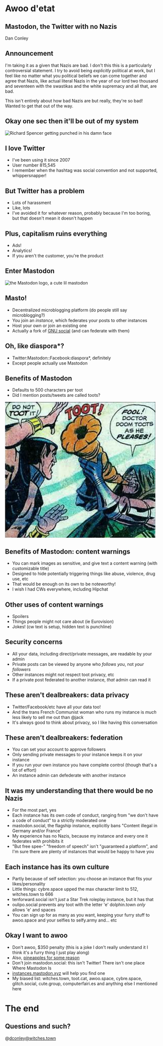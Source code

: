 # Awoo d'etat
## Mastodon, the Twitter with no Nazis
Dan Conley



## Announcement
I'm taking it as a given that Nazis are bad. I don't this this is a particularly controversial statement. I try to avoid being *explicitly* political at work, but I feel like no matter what you political beliefs we can come together and agree that Nazis, like actual literal Nazis in the year of our lord two thousand and seventeen with the swastikas and the white supremacy and all that, are bad.

This isn't entirely about how bad Nazis are but really, they're so bad! Wanted to get that out of the way.


## Okay one sec then it'll be out of my system
![Richard Spencer getting punched in his damn face](http://i.imgur.com/EqgvG8n.gif)



## I love Twitter
* I've been using it since 2007
* User number 815,545
* I remember when the hashtag was social convention and not supported, whippersnapper!


## But Twitter has a problem
* Lots of harassment
* Like, lots
* I've avoided it for whatever reason, probably because I'm too boring, but that doesn't mean it doesn't happen


## Plus, capitalism ruins everything
* Ads!
* Analytics!
* If you aren't the customer, you're the product



## Enter Mastodon
![the Mastodon logo, a cute lil mastodon](https://assets.mastodon.social/packs/fluffy-elephant-friend-cc7707eb7d15da8501a56e0c5a4fb238.png)


## Masto!
* Decentralized microblogging platform (do people still say microblogging?)
* You join an _instance_, which federates your posts to other instances
* Host your own or join an existing one
* Actually a fork of [GNU social](https://gnu.io/social/) (and can federate with them)


## Oh, like diaspora\*?
* Twitter:Mastodon::Facebook:diaspora\*, definitely
* Except people actually use Mastodon



## Benefits of Mastodon
* Defaults to 500 characters per toot
* Did I mention posts/tweets are called toots?

![Doctor Doom tooting a horn, saying 'Fool, Doctor Doom toots as he pleases!'](toot.png)


## Benefits of Mastodon: content warnings
* You can mark images as sensitive, and give text a content warning (with customizable title)
* Designed to hide potentially triggering things like abuse, violence, drug use, etc
* That would be enough on its own to be noteworthy!
* I wish I had CWs everywhere, including Hipchat


## Other uses of content warnings
* Spoilers
* Things people might not care about (ie Eurovision)
* Jokes! (cw text is setup, hidden text is punchline)



## Security concerns
* All your data, including direct/private messages, are readable by your admin
* Private posts can be viewed by anyone who _follows you_, not _your followers_
* Other instances might not respect toot privacy, etc
* If a private post federated to another instance, _that_ admin can read it


## These aren't dealbreakers: data privacy
* Twitter/Facebook/etc have all your data too!
* And the trans French Communist woman who runs my instance is _much_ less likely to sell me out than @jack
* It's always good to think about privacy, so I like having this conversation


## These aren't dealbreakers: federation
* You can set your account to approve followers
* Only sending private messages to your instance keeps it on your instance
* If you run your own instance you have complete control (though that's a lot of effort)
* An instance admin can defederate with another instance



## It was my understanding that there would be no Nazis
* For the most part, yes
* Each instance has its own code of conduct, ranging from "we don't have a code of conduct" to a strictly moderated one
* mastodon.social, the flagship instance, explicitly bans "Content illegal in Germany and/or France"
* My experience has no Nazis, because my instance and every one it federates with prohibits it
* "But free spee-" "freedom of speech" isn't "guaranteed a platform", and I'm sure there are plenty of instances that would be happy to have you


## Each instance has its own culture
* Partly because of self selection: you choose an instance that fits your likes/personality
* Little things: cybre.space upped the max character limit to 512, witches.town to 666
* tenforward.social isn't _just_ a Star Trek roleplay instance, but it has that
* oulipo.social prevents any toot with the letter 'e' dolphin.town _only_ allows 'e' and spaces
* You can sign up for as many as you want, keeping your furry stuff to awoo.space and your selfies to selfy.army and... etc



## Okay I want to awoo
* Don't awoo, $350 penalty (this is a joke I don't really understand it I think it's a furry thing I just play along)
* Also, [pineapples for some reason](https://mastodon.social/@acw/1597644)
* Don't join mastodon.social: this isn't Twitter! There isn't one place Where Mastodon Is
* [instances.mastodon.xyz](https://instances.mastodon.xyz/) will help you find one
* My biased list: witches.town, toot.cat, awoo.space, cybre.space, glitch.social, cute.group, computerfairi.es and anything else I mentioned here



# The end
## Questions and such?
@dconley@witches.town

